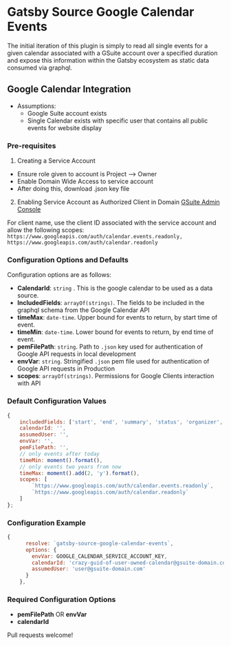 # Gatsby Source Google Calendar Events
The initial iteration of this plugin is simply to read all single events for a given calendar associated with a GSuite account over a specified duration and expose this information within the Gatsby ecosystem as static data consumed via graphql.

## Google Calendar Integration
- Assumptions:
  - Google Suite account exists
  - Single Calendar exists with specific user that contains all public events for website display

### Pre-requisites
1. Creating a Service Account
- Ensure role given to account is Project --> Owner
- Enable Domain Wide Access to service account
- After doing this, download .json key file

2. Enabling Service Account as Authorized Client in Domain
[GSuite Admin Console](https://admin.google.com/AdminHome?chromeless=1#OGX:ManageOauthClients)

For client name, use the client ID associated with the service account and allow the following scopes:  `https://www.googleapis.com/auth/calendar.events.readonly, https://www.googleapis.com/auth/calendar.readonly`

### Configuration Options and Defaults

Configuration options are as follows:

- **CalendarId**: `string` . This is the google calendar to be used as a data source.
- **IncludedFields**: `arrayOf(strings)`. The fields to be included in the graphql schema from the Google Calendar API
- **timeMax**: `date-time`. Upper bound for events to return, by start time of event.
- **timeMin**: `date-time`. Lower bound for events to return, by end time of event.
- **pemFilePath**: `string`. Path to `.json` key  used for authentication of Google API requests in local development
- **envVar**: `string`. Stringified `.json` pem file  used for authentication of Google API requests in Production
- **scopes**: `arrayOf(strings)`. Permissions for Google Clients interaction with API

### Default Configuration Values
```javascript
{
    includedFields: ['start', 'end', 'summary', 'status', 'organizer', 'description', 'location'],
    calendarId: '',
    assumedUser: '',
    envVar: '',
    pemFilePath: '',
    // only events after today
    timeMin: moment().format(),
    // only events two years from now
    timeMax: moment().add(2, 'y').format(),
    scopes: [
        `https://www.googleapis.com/auth/calendar.events.readonly`,
        `https://www.googleapis.com/auth/calendar.readonly`
    ]
};

```

### Configuration Example
```javascript
{
      resolve: `gatsby-source-google-calendar-events`,
      options: {
        envVar: GOOGLE_CALENDAR_SERVICE_ACCOUNT_KEY,
        calendarId: 'crazy-guid-of-user-owned-calendar@gsuite-domain.com',
        assumedUser: 'user@gsuite-domain.com'
      }
    },

```

### Required Configuration Options
- **pemFilePath** OR **envVar**
- **calendarId**

Pull requests welcome!